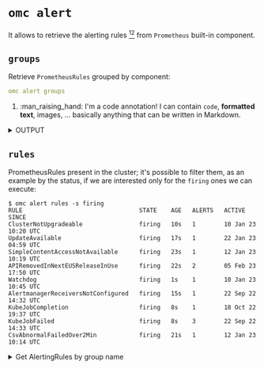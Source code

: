 # `omc alert`
It allows to retrieve the alerting rules [<sup class="omc-apex">1</sup>](https://docs.openshift.com/container-platform/4.12/monitoring/monitoring-overview.html#:~:text=Alerting%20rules)[<sup>2</sup>](https://prometheus.io/docs/prometheus/latest/configuration/alerting_rules/) from `Prometheus` built-in component.

## `groups`
Retrieve `PrometheusRules` grouped by component:
```yaml
omc alert groups
```

1.  :man_raising_hand: I'm a code annotation! I can contain `code`, __formatted
    text__, images, ... basically anything that can be written in Markdown.

<details>
<summary>OUTPUT</summary>
```yaml
data:
  groups:
  - evaluationTime: 0.000948389
    file: /etc/prometheus/rules/prometheus-k8s-rulefiles-0/openshift-insights-insights-prometheus-rules-1b383bfe-cf4a-4c42-8cd2-16e1da9546cf.yaml
    interval: 30
    lastEvaluation: "2023-02-07T10:16:52.230581232Z"
    limit: 0
    name: insights
    rules:
    - alerts: []
      annotations:
        description: 'Insights operator is disabled. In order to enable Insights and
          benefit from recommendations specific to your cluster, please follow steps
          listed in the documentation: https://docs.openshift.com/container-platform/latest/support/remote_health_monitoring/enabling-remote-health-reporting.html'
        summary: Insights operator is disabled.
      duration: 300
      evaluationTime: 0.000333577
      health: ok
      labels:
        severity: info
      lastEvaluation: "2023-02-07T10:16:52.230589049Z"
      name: InsightsDisabled
      query: cluster_operator_conditions{condition="Disabled",name="insights"} ==
        1
      state: inactive
      type: alerting
    - alerts:
      - activeAt: "2023-01-12T10:19:22.229190558Z"
        annotations:
          description: Simple content access (SCA) is not enabled. Once enabled, Insights
            Operator can automatically import the SCA certificates from Red Hat OpenShift
            Cluster Manager making it easier to use the content provided by your Red
            Hat subscriptions when creating container images. See https://docs.openshift.com/container-platform/latest/cicd/builds/running-entitled-builds.html
            for more information.
          summary: Simple content access certificates are not available.
        labels:
          alertname: SimpleContentAccessNotAvailable
          condition: SCANotAvailable
          endpoint: metrics
          instance: 10.30.0.6:9099
          job: cluster-version-operator
          name: insights
          namespace: openshift-cluster-version
          pod: cluster-version-operator-688999f8cd-m7lb8
          reason: NotFound
          service: cluster-version-operator
          severity: info
        state: firing
        value: "1e+00"
      annotations:
        description: Simple content access (SCA) is not enabled. Once enabled, Insights
          Operator can automatically import the SCA certificates from Red Hat OpenShift
          Cluster Manager making it easier to use the content provided by your Red
          Hat subscriptions when creating container images. See https://docs.openshift.com/container-platform/latest/cicd/builds/running-entitled-builds.html
          for more information.
        summary: Simple content access certificates are not available.
      duration: 300
      evaluationTime: 0.000599797
      health: ok
      labels:
        severity: info
      lastEvaluation: "2023-02-07T10:16:52.230924882Z"
      name: SimpleContentAccessNotAvailable
      query: max_over_time(cluster_operator_conditions{condition="SCANotAvailable",name="insights",reason="NotFound"}[5m])
        == 1
      state: firing
      type: alerting
status: success
```

</details>

## `rules`
PrometheusRules present in the cluster; it's possible to filter them, as an example by the status, if we are interested only for the `firing` ones we can execute:
``` 
$ omc alert rules -s firing 
RULE                                 STATE    AGE   ALERTS   ACTIVE SINCE
ClusterNotUpgradeable                firing   10s   1        10 Jan 23 10:20 UTC
UpdateAvailable                      firing   17s   1        22 Jan 23 04:59 UTC
SimpleContentAccessNotAvailable      firing   23s   1        12 Jan 23 10:19 UTC
APIRemovedInNextEUSReleaseInUse      firing   22s   2        05 Feb 23 17:50 UTC
Watchdog                             firing   1s    1        10 Jan 23 10:45 UTC
AlertmanagerReceiversNotConfigured   firing   15s   1        22 Sep 22 14:32 UTC
KubeJobCompletion                    firing   8s    1        18 Oct 22 19:37 UTC
KubeJobFailed                        firing   8s    3        22 Sep 22 14:33 UTC
CsvAbnormalFailedOver2Min            firing   21s   1        12 Jan 23 10:14 UTC
```

<details>
<summary> Get AlertingRules by group name</summary>
```
$ omc alert rule --group etcd
RULE                              STATE      AGE   ALERTS   ACTIVE SINCE
etcdMembersDown                   inactive   9s    0        ----
etcdNoLeader                      inactive   9s    0        ----
etcdGRPCRequestsSlow              inactive   9s    0        ----
etcdMemberCommunicationSlow       inactive   9s    0        ----
etcdHighNumberOfFailedProposals   inactive   9s    0        ----
etcdHighFsyncDurations            inactive   9s    0        ----
etcdHighFsyncDurations            inactive   9s    0        ----
etcdHighCommitDurations           inactive   9s    0        ----
etcdBackendQuotaLowSpace          inactive   9s    0        ----
etcdExcessiveDatabaseGrowth       inactive   9s    0        ----
```
</details>


